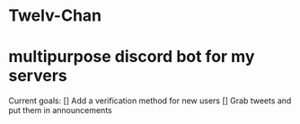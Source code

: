 # Twelv-Chan
<h1> multipurpose discord bot for my servers </h1>

Current goals:
[] Add a verification method for new users
[] Grab tweets and put them in announcements
